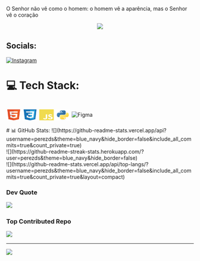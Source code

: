 O Senhor não vê como o homem: o homem vê a aparência, mas o Senhor vê o coração
<div align="center" width= 100%>
   <img src="https://i.pinimg.com/originals/50/f5/24/50f524b172bb2ee4ec830e4a0686e6df.gif">
</div>

## Socials:
[![Instagram](https://img.shields.io/badge/Instagram-%23E4405F.svg?logo=Instagram&logoColor=white)](https://instagram.com/dspereez) 

# 💻 Tech Stack:
<div style="display: inline_block"><br>
  <img align="center" alt="HTML" height="30" width="40" src="https://raw.githubusercontent.com/devicons/devicon/master/icons/html5/html5-original.svg">
  <img align="center" alt="CSS" height="30" width="40" src="https://raw.githubusercontent.com/devicons/devicon/master/icons/css3/css3-original.svg">
  <img align="center" alt="Js" height="30" width="40" src="https://raw.githubusercontent.com/devicons/devicon/master/icons/javascript/javascript-plain.svg">
  <img align="center" alt="Python" height="30" width="40" src="https://raw.githubusercontent.com/devicons/devicon/master/icons/python/python-original.svg">
  <img align="center" alt="Figma" height="30" width="40" src="https://cdn.jsdelivr.net/gh/devicons/devicon@latest/icons/figma/figma-original.svg" />
</div><br>
# 📊 GitHub Stats:
![](https://github-readme-stats.vercel.app/api?username=perezds&theme=blue_navy&hide_border=false&include_all_commits=true&count_private=true)<br/>
![](https://github-readme-streak-stats.herokuapp.com/?user=perezds&theme=blue_navy&hide_border=false)<br/>
![](https://github-readme-stats.vercel.app/api/top-langs/?username=perezds&theme=blue_navy&hide_border=false&include_all_commits=true&count_private=true&layout=compact)

###  Dev Quote
![](https://quotes-github-readme.vercel.app/api?type=horizontal&theme=dark)

### Top Contributed Repo
![](https://github-contributor-stats.vercel.app/api?username=perezds&limit=5&theme=dark&combine_all_yearly_contributions=true)

---
[![](https://visitcount.itsvg.in/api?id=perezds&icon=9&color=1)](https://visitcount.itsvg.in)

<!-- Proudly created with GPRM ( https://gprm.itsvg.in ) -->
